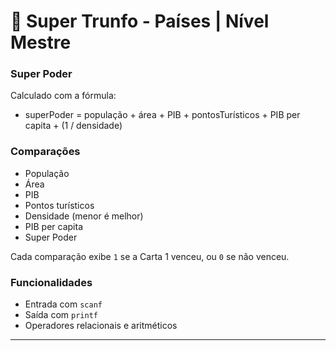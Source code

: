 # 🧠 Super Trunfo - Países | Nível Mestre

### Super Poder
Calculado com a fórmula:
- superPoder = população + área + PIB + pontosTurísticos + PIB per capita + (1 / densidade)

### Comparações
- População
- Área
- PIB
- Pontos turísticos
- Densidade (menor é melhor)
- PIB per capita
- Super Poder

Cada comparação exibe `1` se a Carta 1 venceu, ou `0` se não venceu.

### Funcionalidades
- Entrada com `scanf`
- Saída com `printf`
- Operadores relacionais e aritméticos

---
